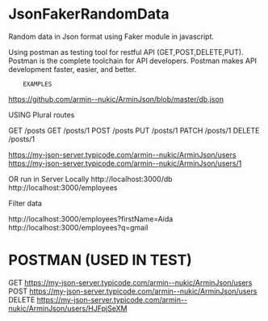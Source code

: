 # JsonFakerRandomData

Random data in Json format using Faker module in javascript.

Using postman as testing tool for restful API (GET,POST,DELETE,PUT). Postman is the complete toolchain for API developers. Postman makes API development faster, easier, and better.

        EXAMPLES 

https://github.com/armin--nukic/ArminJson/blob/master/db.json


USING Plural routes

GET    /posts
GET    /posts/1
POST   /posts
PUT    /posts/1
PATCH  /posts/1
DELETE /posts/1


https://my-json-server.typicode.com/armin--nukic/ArminJson/users
https://my-json-server.typicode.com/armin--nukic/ArminJson/users/1

OR run in Server Locally http://localhost:3000/db
http://localhost:3000/employees

Filter data

http://localhost:3000/employees?firstName=Aida
http://localhost:3000/employees?q=gmail

# POSTMAN (USED IN TEST)

GET https://my-json-server.typicode.com/armin--nukic/ArminJson/users
POST https://my-json-server.typicode.com/armin--nukic/ArminJson/users
DELETE https://my-json-server.typicode.com/armin--nukic/ArminJson/users/HJFpjSeXM
